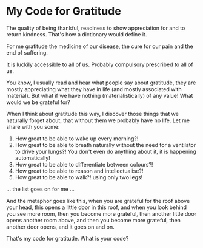 #  My Code for Gratitude

The quality of being thankful, readiness to show appreciation for and to return kindness. That's how a dictionary would define it.

For me gratitude the medicine of our disease, the cure for our pain and the end of suffering.

It is luckily accessible to all of us. Probably compulsory prescribed to all of us.

You know, I usually read and hear what people say about gratitude, they are mostly appreciating what they have in life (and mostly associated with material). But what if we have nothing (materialistically) of any value! What would we be grateful for?

When I think about gratitude this way, I discover those things that we naturally forget about, that without them we probably have no life. Let me share with you some:

1. How great to be able to wake up every morning?!
2. How great to be able to breath naturally without the need for a ventilator to drive your lungs?! You don't even do anything about it, it is happening automatically!
3. How great to be able to differentiate between colours?!
4. How great to be able to reason and intellectualise?!
5. How great to be able to walk?! using only two legs!

... the list goes on for me ...

And the metaphor goes like this, when you are grateful for the roof above your head, this opens a little door in this roof, and when you look behind you see more room, then you become more grateful, then another little door opens another room above, and then you become more grateful, then another door opens, and it goes on and on.

That's my code for gratitude. What is your code?
